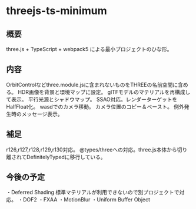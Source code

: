 # threejs-ts-minimum

## 概要
three.js + TypeScript + webpack5 による最小プロジェクトのひな形。

## 内容
OrbitControlなどthree.module.jsに含まれないものをTHREEの名前空間に含める。
HDR画像を背景と環境マップに設定。
glTFモデルのマテリアルを再構成して表示。
平行光源とシャドウマップ。
SSAO対応。レンダーターゲットをHalfFloat化。
wasdでのカメラ移動。
カメラ位置のコピー＆ペースト。
例外発生時のメッセージ表示。

## 補足
r126,r127,r128,r129,r130対応。
@types/threeへの対応。three.js本体から切り離されてDefinitelyTypedに移行している。

## 今後の予定
・Deferred Shading
    標準マテリアルが利用できないので別プロジェクトで対応。
・DOF2
・FXAA
・MotionBlur
・Uniform Buffer Object
